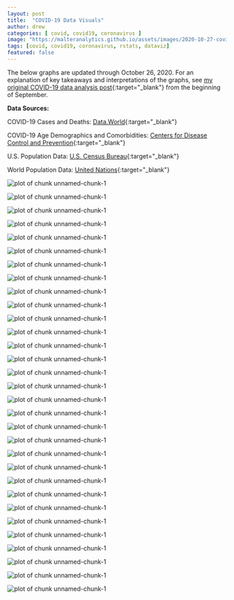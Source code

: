 ```yaml
---
layout: post
title:  "COVID-19 Data Visuals"
author: drew
categories: [ covid, covid19, coronavirus ]
image: "https://malteranalytics.github.io/assets/images/2020-10-27-covid_20201027/image2.png"
tags: [covid, covid19, coronavirus, rstats, dataviz]
featured: false
---
```

  
The below graphs are updated through October 26, 2020.  For an explanation of key takeaways and interpretations of the graphs, see [my original COVID-19 data analysis post](https://malteranalytics.github.io/covid/){:target="_blank"} from the beginning of September.   
  
  
**Data Sources:**


COVID-19 Cases and Deaths: [Data.World](https://data.world/covid-19-data-resource-hub/covid-19-case-counts/workspace/file?filename=COVID-19+Activity.csv){:target="_blank"}



COVID-19 Age Demographics and Comorbidities: [Centers for Disease Control and Prevention](https://data.cdc.gov/NCHS/Conditions-contributing-to-deaths-involving-corona/hk9y-quqm){:target="_blank"}


U.S. Population Data: [U.S. Census Bureau](https://www.census.gov/data/tables/time-series/demo/popest/2010s-counties-total.html){:target="_blank"}


World Population Data: [United Nations](https://population.un.org/){:target="_blank"}






![plot of chunk unnamed-chunk-1](/assets/images/2020-10-27-covid_20201027/image1.png)  



![plot of chunk unnamed-chunk-1](/assets/images/2020-10-27-covid_20201027/image2.png)  



![plot of chunk unnamed-chunk-1](/assets/images/2020-10-27-covid_20201027/image3.png)  



![plot of chunk unnamed-chunk-1](/assets/images/2020-10-27-covid_20201027/image4.png)  


![plot of chunk unnamed-chunk-1](/assets/images/2020-10-27-covid_20201027/image5.png)  


![plot of chunk unnamed-chunk-1](/assets/images/2020-10-27-covid_20201027/image6.png)  


![plot of chunk unnamed-chunk-1](/assets/images/2020-10-27-covid_20201027/image7.png)  


![plot of chunk unnamed-chunk-1](/assets/images/2020-10-27-covid_20201027/image8.png)  


![plot of chunk unnamed-chunk-1](/assets/images/2020-10-27-covid_20201027/image9.png)  


![plot of chunk unnamed-chunk-1](/assets/images/2020-10-27-covid_20201027/image10.png)  


![plot of chunk unnamed-chunk-1](/assets/images/2020-10-27-covid_20201027/image11.png)  


![plot of chunk unnamed-chunk-1](/assets/images/2020-10-27-covid_20201027/image12.png)  


![plot of chunk unnamed-chunk-1](/assets/images/2020-10-27-covid_20201027/image13.png)  


![plot of chunk unnamed-chunk-1](/assets/images/2020-10-27-covid_20201027/image14.png)  


![plot of chunk unnamed-chunk-1](/assets/images/2020-10-27-covid_20201027/image15.png)  


![plot of chunk unnamed-chunk-1](/assets/images/2020-10-27-covid_20201027/image16.png)  


![plot of chunk unnamed-chunk-1](/assets/images/2020-10-27-covid_20201027/image17.png)  


![plot of chunk unnamed-chunk-1](/assets/images/2020-10-27-covid_20201027/image18.png)  


![plot of chunk unnamed-chunk-1](/assets/images/2020-10-27-covid_20201027/image19.png)  


![plot of chunk unnamed-chunk-1](/assets/images/2020-10-27-covid_20201027/image20.png)  


![plot of chunk unnamed-chunk-1](/assets/images/2020-10-27-covid_20201027/image21.png)  


![plot of chunk unnamed-chunk-1](/assets/images/2020-10-27-covid_20201027/image22.png)  


![plot of chunk unnamed-chunk-1](/assets/images/2020-10-27-covid_20201027/image23.png)  


![plot of chunk unnamed-chunk-1](/assets/images/2020-10-27-covid_20201027/image24.png)  


![plot of chunk unnamed-chunk-1](/assets/images/2020-10-27-covid_20201027/image25.png)  



![plot of chunk unnamed-chunk-1](/assets/images/2020-10-27-covid_20201027/image26.png)  


![plot of chunk unnamed-chunk-1](/assets/images/2020-10-27-covid_20201027/image27.png)  


![plot of chunk unnamed-chunk-1](/assets/images/2020-10-27-covid_20201027/image28.png)  


![plot of chunk unnamed-chunk-1](/assets/images/2020-10-27-covid_20201027/image29.png)  


![plot of chunk unnamed-chunk-1](/assets/images/2020-10-27-covid_20201027/image30.png)  


![plot of chunk unnamed-chunk-1](/assets/images/2020-10-27-covid_20201027/image31.png)  



